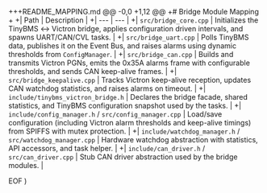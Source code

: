 +++README_MAPPING.md
@@ -0,0 +1,12 @@
+# Bridge Module Mapping
+
+| Path | Description |
+| --- | --- |
+| `src/bridge_core.cpp` | Initializes the TinyBMS ↔ Victron bridge, applies configuration driven intervals, and spawns UART/CAN/CVL tasks. |
+| `src/bridge_uart.cpp` | Polls TinyBMS data, publishes it on the Event Bus, and raises alarms using dynamic thresholds from `ConfigManager`. |
+| `src/bridge_can.cpp` | Builds and transmits Victron PGNs, emits the 0x35A alarms frame with configurable thresholds, and sends CAN keep-alive frames. |
+| `src/bridge_keepalive.cpp` | Tracks Victron keep-alive reception, updates CAN watchdog statistics, and raises alarms on timeout. |
+| `include/tinybms_victron_bridge.h` | Declares the bridge facade, shared statistics, and TinyBMS configuration snapshot used by the tasks. |
+| `include/config_manager.h` / `src/config_manager.cpp` | Load/save configuration (including Victron alarm thresholds and keep-alive timings) from SPIFFS with mutex protection. |
+| `include/watchdog_manager.h` / `src/watchdog_manager.cpp` | Hardware watchdog abstraction with statistics, API accessors, and task helper. |
+| `include/can_driver.h` / `src/can_driver.cpp` | Stub CAN driver abstraction used by the bridge modules. |
 
EOF
)
